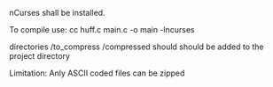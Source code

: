 nCurses shall be installed.

To compile use:
  cc huff.c main.c -o main -lncurses

directories 
  /to_compress
  /compressed 
should should be added to the project directory

Limitation:
Anly ASCII coded files can be zipped

